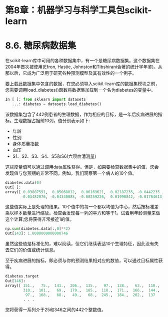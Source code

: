 
# 第8章：机器学习与科学工具包scikit-learn


# 8.6. 糖尿病数据集

在scikit-learn库中可用的各种数据集中，有一个是糖尿病数据集。这个数据集在2004年首次被使用(Efron, Hastie, Johnston和Tibshirani合著的统计学年鉴)。从那以后，它成为广泛用于研究各种预测模型及其有效性的一个例子。

要上载此数据集中包含的数据，在您必须导入scikit-learn库的数据集模块之前，您需要调用load_diabetes()函数将数据集加载到一个名为diabetes的变量中。

```python
In [ ]: from sklearn import datasets
   ...: diabetes = datasets.load_diabetes()
```

该数据集包含了442例患者的生理数据，作为相应的目标，是一年后疾病进展的指标。生理数据占据前10列，值分别表示如下:

* 年龄
* 性别
* 身体质量指数
* 血压
* S1、S2、S3、S4、S5和S6(六项血清测量)

这些度量值可以通过调用data属性获得。但是，如果要检查数据集中的值，您会发现值与您预期的非常不同。例如，我们观察第一个病人的10个值。

```python
diabetes.data[0]
Out[ ]:
array([ 0.03807591,  0.05068012,  0.06169621,  0.02187235, -0.0442235 ,
       -0.03482076, -0.04340085, -0.00259226,  0.01990842, -0.01764613])
```

这些值实际上是处理的结果。10个值中的每一个都以均值为中心，然后按标准差乘以样本数量进行缩放。检查会发现每一列的平方和等于1。试着用年龄测量来做这个计算;您将获得非常接近1的值。

```python
np.sum(diabetes.data[:,0]**2)
Out[143]: 1.0000000000000746
```

虽然这些值是标准化的，难以阅读，但它们继续表达10个生理特征，因此没有失去它们的价值或统计信息。

至于疾病进展的指标，即必须与你的预测结果相对应的数值，可以通过目标属性获得。

```python
diabetes.target
Out[146]:
array([ 151.,   75.,  141.,  206.,  135.,   97.,  138.,   63.,  110.,
        310.,  101.,   69.,  179.,  185.,  118.,  171.,  166.,  144.,
         97.,  168.,   68.,   49.,   68.,  245.,  184.,  202.,  137
        . . .
```

您将获得一系列介于25和346之间的442个整数值。

